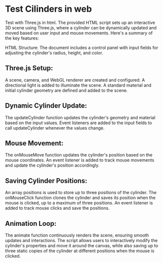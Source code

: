 # Test Cilinders in web
Test with Three.js in html.
The provided HTML script sets up an interactive 3D scene using Three.js, where a cylinder can be dynamically updated and moved based on user input and mouse movements. Here's a summary of the key features:

HTML Structure: The document includes a control panel with input fields for adjusting the cylinder's radius, height, and color.

## Three.js Setup:

A scene, camera, and WebGL renderer are created and configured.
A directional light is added to illuminate the scene.
A standard material and initial cylinder geometry are defined and added to the scene.
## Dynamic Cylinder Update:

The updateCylinder function updates the cylinder's geometry and material based on the input values.
Event listeners are added to the input fields to call updateCylinder whenever the values change.
## Mouse Movement:

The onMouseMove function updates the cylinder's position based on the mouse coordinates.
An event listener is added to track mouse movements and update the cylinder's position accordingly.
## Saving Cylinder Positions:

An array positions is used to store up to three positions of the cylinder.
The onMouseClick function clones the cylinder and saves its position when the mouse is clicked, up to a maximum of three positions.
An event listener is added to track mouse clicks and save the positions.
## Animation Loop:

The animate function continuously renders the scene, ensuring smooth updates and interactions.
The script allows users to interactively modify the cylinder's properties and move it around the canvas, while also saving up to three static copies of the cylinder at different positions when the mouse is clicked.
